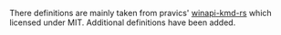 There definitions are mainly taken from pravics' [winapi-kmd-rs](https://github.com/pravic/winapi-kmd-rs) which licensed under MIT.
Additional definitions have been added.